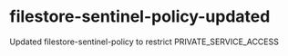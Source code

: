 # filestore-sentinel-policy-updated
Updated filestore-sentinel-policy to restrict PRIVATE_SERVICE_ACCESS

